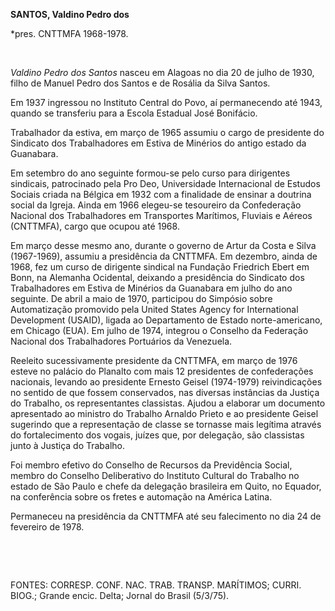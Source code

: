 **SANTOS, Valdino Pedro dos**

\*pres. CNTTMFA 1968-1978.

 

*Valdino Pedro dos Santos* nasceu em Alagoas no dia 20 de julho de 1930,
filho de Manuel Pedro dos Santos e de Rosália da Silva Santos.

Em 1937 ingressou no Instituto Central do Povo, aí permanecendo até
1943, quando se transferiu para a Escola Estadual José Bonifácio.

Trabalhador da estiva, em março de 1965 assumiu o cargo de presidente do
Sindicato dos Trabalhadores em Estiva de Minérios do antigo estado da
Guanabara.

Em setembro do ano seguinte formou-se pelo curso para dirigentes
sindicais, patrocinado pela Pro Deo, Universidade Internacional de
Estudos Sociais criada na Bélgica em 1932 com a finalidade de ensinar a
doutrina social da Igreja. Ainda em 1966 elegeu-se tesoureiro da
Confederação Nacional dos Trabalhadores em Transportes Marítimos,
Fluviais e Aéreos (CNTTMFA), cargo que ocupou até 1968.

Em março desse mesmo ano, durante o governo de Artur da Costa e Silva
(1967-1969), assumiu a presidência da CNTTMFA. Em dezembro, ainda de
1968, fez um curso de dirigente sindical na Fundação Friedrich Ebert em
Bonn, na Alemanha Ocidental, deixando a presidência do Sindicato dos
Trabalhadores em Estiva de Minérios da Guanabara em julho do ano
seguinte. De abril a maio de 1970, participou do Simpósio sobre
Automatização promovido pela United States Agency for International
Development (USAID), ligada ao Departamento de Estado norte-americano,
em Chicago (EUA). Em julho de 1974, integrou o Conselho da Federação
Nacional dos Trabalhadores Portuários da Venezuela.

Reeleito sucessivamente presidente da CNTTMFA, em março de 1976 esteve
no palácio do Planalto com mais 12 presidentes de confederações
nacionais, levando ao presidente Ernesto Geisel (1974-1979)
reivindicações no sentido de que fossem conservados, nas diversas
instâncias da Justiça do Trabalho, os representantes classistas. Ajudou
a elaborar um documento apresentado ao ministro do Trabalho Arnaldo
Prieto e ao presidente Geisel sugerindo que a representação de classe se
tornasse mais legítima através do fortalecimento dos vogais, juízes que,
por delegação, são classistas junto à Justiça do Trabalho.

Foi membro efetivo do Conselho de Recursos da Previdência Social, membro
do Conselho Deliberativo do Instituto Cultural do Trabalho no estado de
São Paulo e chefe da delegação brasileira em Quito, no Equador, na
conferência sobre os fretes e automação na América Latina.

Permaneceu na presidência da CNTTMFA até seu falecimento no dia 24 de
fevereiro de 1978.

 

 

FONTES: CORRESP. CONF. NAC. TRAB. TRANSP. MARÍTIMOS; CURRI. BIOG.;
Grande encic. Delta; Jornal do Brasil (5/3/75).

 
